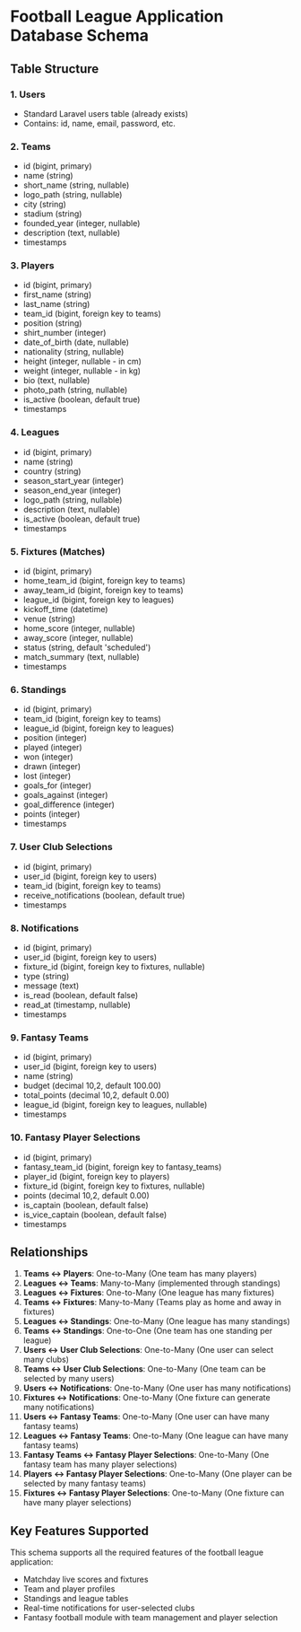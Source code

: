 # Football League Application Database Schema

## Table Structure

### 1. Users
- Standard Laravel users table (already exists)
- Contains: id, name, email, password, etc.

### 2. Teams
- id (bigint, primary)
- name (string)
- short_name (string, nullable)
- logo_path (string, nullable)
- city (string)
- stadium (string)
- founded_year (integer, nullable)
- description (text, nullable)
- timestamps

### 3. Players
- id (bigint, primary)
- first_name (string)
- last_name (string)
- team_id (bigint, foreign key to teams)
- position (string)
- shirt_number (integer)
- date_of_birth (date, nullable)
- nationality (string, nullable)
- height (integer, nullable - in cm)
- weight (integer, nullable - in kg)
- bio (text, nullable)
- photo_path (string, nullable)
- is_active (boolean, default true)
- timestamps

### 4. Leagues
- id (bigint, primary)
- name (string)
- country (string)
- season_start_year (integer)
- season_end_year (integer)
- logo_path (string, nullable)
- description (text, nullable)
- is_active (boolean, default true)
- timestamps

### 5. Fixtures (Matches)
- id (bigint, primary)
- home_team_id (bigint, foreign key to teams)
- away_team_id (bigint, foreign key to teams)
- league_id (bigint, foreign key to leagues)
- kickoff_time (datetime)
- venue (string)
- home_score (integer, nullable)
- away_score (integer, nullable)
- status (string, default 'scheduled')
- match_summary (text, nullable)
- timestamps

### 6. Standings
- id (bigint, primary)
- team_id (bigint, foreign key to teams)
- league_id (bigint, foreign key to leagues)
- position (integer)
- played (integer)
- won (integer)
- drawn (integer)
- lost (integer)
- goals_for (integer)
- goals_against (integer)
- goal_difference (integer)
- points (integer)
- timestamps

### 7. User Club Selections
- id (bigint, primary)
- user_id (bigint, foreign key to users)
- team_id (bigint, foreign key to teams)
- receive_notifications (boolean, default true)
- timestamps

### 8. Notifications
- id (bigint, primary)
- user_id (bigint, foreign key to users)
- fixture_id (bigint, foreign key to fixtures, nullable)
- type (string)
- message (text)
- is_read (boolean, default false)
- read_at (timestamp, nullable)
- timestamps

### 9. Fantasy Teams
- id (bigint, primary)
- user_id (bigint, foreign key to users)
- name (string)
- budget (decimal 10,2, default 100.00)
- total_points (decimal 10,2, default 0.00)
- league_id (bigint, foreign key to leagues, nullable)
- timestamps

### 10. Fantasy Player Selections
- id (bigint, primary)
- fantasy_team_id (bigint, foreign key to fantasy_teams)
- player_id (bigint, foreign key to players)
- fixture_id (bigint, foreign key to fixtures, nullable)
- points (decimal 10,2, default 0.00)
- is_captain (boolean, default false)
- is_vice_captain (boolean, default false)
- timestamps

## Relationships

1. **Teams ↔ Players**: One-to-Many (One team has many players)
2. **Leagues ↔ Teams**: Many-to-Many (implemented through standings)
3. **Leagues ↔ Fixtures**: One-to-Many (One league has many fixtures)
4. **Teams ↔ Fixtures**: Many-to-Many (Teams play as home and away in fixtures)
5. **Leagues ↔ Standings**: One-to-Many (One league has many standings)
6. **Teams ↔ Standings**: One-to-One (One team has one standing per league)
7. **Users ↔ User Club Selections**: One-to-Many (One user can select many clubs)
8. **Teams ↔ User Club Selections**: One-to-Many (One team can be selected by many users)
9. **Users ↔ Notifications**: One-to-Many (One user has many notifications)
10. **Fixtures ↔ Notifications**: One-to-Many (One fixture can generate many notifications)
11. **Users ↔ Fantasy Teams**: One-to-Many (One user can have many fantasy teams)
12. **Leagues ↔ Fantasy Teams**: One-to-Many (One league can have many fantasy teams)
13. **Fantasy Teams ↔ Fantasy Player Selections**: One-to-Many (One fantasy team has many player selections)
14. **Players ↔ Fantasy Player Selections**: One-to-Many (One player can be selected by many fantasy teams)
15. **Fixtures ↔ Fantasy Player Selections**: One-to-Many (One fixture can have many player selections)

## Key Features Supported

This schema supports all the required features of the football league application:
- Matchday live scores and fixtures
- Team and player profiles
- Standings and league tables
- Real-time notifications for user-selected clubs
- Fantasy football module with team management and player selection
